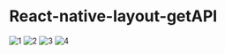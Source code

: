 # React-native-layout-getAPI

![1](https://user-images.githubusercontent.com/81948142/166721356-f53b0280-dacf-44db-8caa-3b59e0612368.JPG)
![2](https://user-images.githubusercontent.com/81948142/166721383-a450a1cf-9f88-4043-825c-b3b435a024e4.JPG)
![3](https://user-images.githubusercontent.com/81948142/166721405-10e5b81e-32f3-4b85-9328-c421311ea914.JPG)
![4](https://user-images.githubusercontent.com/81948142/166721414-146d9777-f781-44e1-b311-62bae949b33b.JPG)
